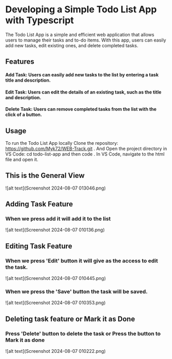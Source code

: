 # Developing a Simple Todo List App with Typescript

The Todo List App is a simple and efficient web application that allows users to manage their tasks and to-do items. With this app, users can easily add new tasks, edit existing ones, and delete completed tasks.

## Features

  #### Add Task: Users can easily add new tasks to the list by entering a task title and description.
  #### Edit Task: Users can edit the details of an existing task, such as the title and description.
  #### Delete Task: Users can remove completed tasks from the list with the click of a button.


## Usage

To run the Todo List App locally Clone the repository: https://github.com/Myk72/WEB-Track.git . And Open the project directory in VS Code: cd todo-list-app and then code . 
In VS Code, navigate to the html file and open it.


## This is the General View
![alt text](Screenshot 2024-08-07 013046.png)

## Adding Task Feature

### When we press add it will add it to the list
![alt text](Screenshot 2024-08-07 010136.png)



## Editing Task Feature
### When we press 'Edit' button it will give as the access to edit the task.
![alt text](Screenshot 2024-08-07 010445.png)

### When we press the 'Save' button the task will be saved.
![alt text](Screenshot 2024-08-07 010353.png)

## Deleting task feature or Mark it as Done

### Press 'Delete' button to delete the task or Press the button to Mark it as done
![alt text](Screenshot 2024-08-07 010222.png)